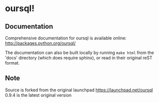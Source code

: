 # oursql!

## Documentation
Comprehensive documentation for oursql is available online:
http://packages.python.org/oursql/

The documentation can also be built locally by running `make html` from the 
'docs' directory (which does require sphinx), or read in their original reST
format.

## Note
Source is forked from the original launchpad https://launchpad.net/oursql
0.9.4 is the latest original version

